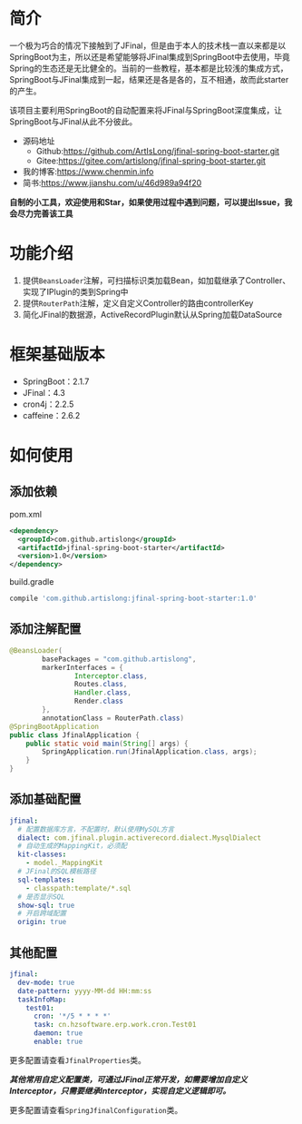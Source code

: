# 简介

一个极为巧合的情况下接触到了JFinal，但是由于本人的技术栈一直以来都是以SpringBoot为主，所以还是希望能够将JFinal集成到SpringBoot中去使用，毕竟Spring的生态还是无比健全的。当前的一些教程，基本都是比较浅的集成方式，SpringBoot与JFinal集成到一起，结果还是各是各的，互不相通，故而此starter的产生。

该项目主要利用SpringBoot的自动配置来将JFinal与SpringBoot深度集成，让SpringBoot与JFinal从此不分彼此。

- 源码地址
  - Github:https://github.com/ArtIsLong/jfinal-spring-boot-starter.git
  - Gitee:https://gitee.com/artislong/jfinal-spring-boot-starter.git
- 我的博客:https://www.chenmin.info
- 简书:https://www.jianshu.com/u/46d989a94f20

**自制的小工具，欢迎使用和Star，如果使用过程中遇到问题，可以提出Issue，我会尽力完善该工具**

# 功能介绍

1. 提供`BeansLoader`注解，可扫描标识类加载Bean，如加载继承了Controller、实现了IPlugin的类到Spring中
2. 提供`RouterPath`注解，定义自定义Controller的路由controllerKey
3. 简化JFinal的数据源，ActiveRecordPlugin默认从Spring加载DataSource

# 框架基础版本

- SpringBoot：2.1.7
- JFinal：4.3
- cron4j：2.2.5
- caffeine：2.6.2

# 如何使用

## 添加依赖

pom.xml

~~~xml
<dependency>
  <groupId>com.github.artislong</groupId>
  <artifactId>jfinal-spring-boot-starter</artifactId>
  <version>1.0</version>
</dependency>
~~~

build.gradle

~~~groovy
compile 'com.github.artislong:jfinal-spring-boot-starter:1.0'
~~~

## 添加注解配置

~~~java
@BeansLoader(
        basePackages = "com.github.artislong",
        markerInterfaces = {
                Interceptor.class,
                Routes.class,
                Handler.class,
                Render.class
        },
        annotationClass = RouterPath.class)
@SpringBootApplication
public class JfinalApplication {
    public static void main(String[] args) {
        SpringApplication.run(JfinalApplication.class, args);
    }
}
~~~

## 添加基础配置

```yaml
jfinal:
  # 配置数据库方言，不配置时，默认使用MySQL方言
  dialect: com.jfinal.plugin.activerecord.dialect.MysqlDialect
  # 自动生成的MappingKit，必须配
  kit-classes:
    - model._MappingKit
  # JFinal的SQL模板路径
  sql-templates: 
    - classpath:template/*.sql
  # 是否显示SQL
  show-sql: true
  # 开启跨域配置
  origin: true
```

## 其他配置

~~~yaml
jfinal:
  dev-mode: true
  date-pattern: yyyy-MM-dd HH:mm:ss
  taskInfoMap:
    test01:
      cron: '*/5 * * * *'
      task: cn.hzsoftware.erp.work.cron.Test01
      daemon: true
      enable: true
~~~

更多配置请查看`JfinalProperties`类。

**_其他常用自定义配置类，可通过JFinal正常开发，如需要增加自定义Interceptor，只需要继承Interceptor，实现自定义逻辑即可。_**

更多配置请查看`SpringJfinalConfiguration`类。

